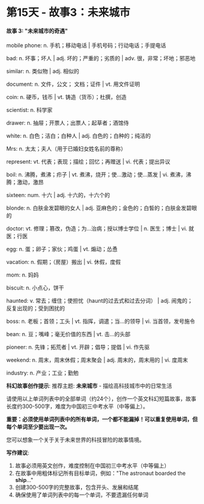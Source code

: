 # 第15天 - 故事3：未来城市

#### 故事 3: "未来城市的奇遇"

mobile phone: n. 手机；移动电话 |  手机号码；行动电话；手提电话

bad: n. 坏事；坏人 | adj. 坏的；严重的；劣质的 | adv. 很，非常；坏地；邪恶地

similar: n. 类似物 | adj. 相似的

document: n. 文件，公文； 文档；证件 | vt. 用文件证明

coin: n. 硬币，钱币 | vt. 铸造（货币）；杜撰，创造

scientist: n. 科学家

drawer: n. 抽屉；开票人；出票人；起草者；酒馆侍

white: n. 白色；洁白；白种人 | adj. 白色的；白种的；纯洁的

Mrs: n. 太太；夫人（用于已婚妇女姓名前的尊称）

represent: vt. 代表；表现；描绘；回忆；再赠送 | vi. 代表；提出异议

boil: n. 沸腾，煮沸；疖子 | vt. 煮沸，烧开；使…激动；使…蒸发 | vi. 煮沸，沸腾；激动，激昂

sixteen: num. 十六 | adj. 十六的，十六个的

blonde: n. 白肤金发碧眼的女人 | adj. 亚麻色的；金色的；白皙的；白肤金发碧眼的

doctor: vt. 修理；篡改，伪造；为…治病；授以博士学位 | n. 医生；博士 | vi. 就医；行医

egg: n. 蛋；卵子；家伙；鸡蛋 | vt. 煽动；怂恿

vacation: n. 假期；（房屋）搬出 | vi. 休假，度假

mom: n. 妈妈

biscuit: n. 小点心，饼干

haunted: v. 常去；缠住；使担忧（haunt的过去式和过去分词） | adj. 闹鬼的；反复出现的；受到困扰的

boss: n. 老板；首领；工头 | vt. 指挥，调遣；当…的领导 | vi. 当首领，发号施令

bean: n. 豆；嘴峰；毫无价值的东西 | vt. 击…的头部

pioneer: n. 先锋；拓荒者 | vt. 开辟；倡导；提倡 | vi. 作先驱

weekend: n. 周末，周末休假；周末聚会 | adj. 周末的，周末用的 | vi. 度周末

industry: n. 产业；工业；勤勉

**科幻故事创作提示**:
推荐主题: **未来城市** - 描绘高科技城市中的日常生活

请使用以上单词列表中的全部单词（约24个），创作一个英文科幻短篇故事，故事长度约300-500字，难度为中国初三中考水平（中等偏上）。

**重要：必须使用单词列表中的所有单词，一个都不能漏掉！可以重复使用单词，但每个单词至少要出现一次。**

您可以想象一个关于关于未来世界的科技冒险的故事情境。

**写作建议**: 
1. 故事必须用英文创作，难度控制在中国初三中考水平（中等偏上）
2. 在故事中用粗体标记所有目标单词，例如："The astronaut boarded the **ship**..."
3. 创建300-500字的完整故事，包含开头、发展和结尾
4. 确保使用了单词列表中的每一个单词，不要遗漏任何单词
